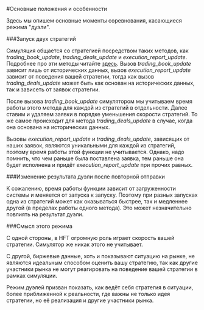 #Основные положения и особенности

Здесь мы опишем основные моменты соревнования, касающиеся режима "дуэли".

###Запуск двух стратегий

Симуляция общается со стратегией посредством таких методов, как *trading_book_update*, *trading_deals_update* и *execution_report_update*.
Подробнее про эти методы читайте [здесь](/api/ParticipantStrategy.md).
Вызов *trading_book_update* зависит лишь от исторических данных, вызов *execution_report_update* зависит от поведения вашей стратегии, тогда как вызов *trading_deals_update* может быть как основан на исторических данных, так и зависеть от заявок стратегии.

После вызова *trading_book_update* симулятором мы учитываем время работы этого метода для каждой из стратегий в отдельности.
Далее ставим и удаляем заявки в порядке уменьшения скорости стратегий.
То же самое происходит для метода *trading_deals_update* в случае, когда она основана на исторических данных.

Вызовы *execution_report_update* и *trading_deals_update*, зависящих от наших заявок, являются уникальными для каждой из стратегий, поэтому время работы этой функции не учитывается. Однако, надо помнить, что чем раньше была поставлена заявка, тем раньше она будет исполнена и придёт *execution_report_update* при прочих равных.

###Изменение результата дуэли после повторной отправки

К сожалению, время работы функции зависит от загруженности системы и меняется от запуска к запуску. Поэтому при разных запусках одна из стратегий может как оказываться быстрее, так и медленнее другой (в пределах работы одного метода). Это может незначительно повлиять на результат дуэли.

###Смысл этого режима

С одной стороны, в HFT огромную роль играет скорость вашей стратегии.
Симулятор же никак этого не учитывает.

С другой, биржевые данные, хоть и показывают ситуацию на рынке, не являются идеальным способом оценить вашу стратегию, так как другие участники рынка не могут реагировать на поведение вашей стратегии в рамках симуляции.

Режим дуэлей призван показать, как ведёт себя стратегия в ситуации, более приближенной к реальности, где важны не только идея стратегии, но её реализация и другие участники рынка.
